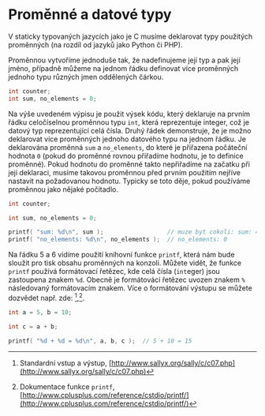 # Proměnné a datové typy

V staticky typovaných jazycích jako je C musíme deklarovat typy
použitých proměnných (na rozdíl od jazyků jako Python či PHP).

Proměnnou vytvoříme jednoduše tak, že nadefinujeme její typ a pak její
jméno, případně můžeme na jednom řádku definovat více proměnných jednoho
typu různých jmen oddělených čárkou.

```c
int counter;
int sum, no_elements = 0;
```

Na výše uvedeném výpisu je použit výsek kódu, který deklaruje na prvním
řádku celočíselnou proměnnou typu `int`, která reprezentuje integer, což je
datový typ reprezentující celá čísla.
Druhý řádek demonstruje, že je možno
deklarovat více proměnných jednoho datového typu na jednom řádku. Je
deklarována proměnná `sum` a `no_elements`, do které je přiřazena
počáteční hodnota `0` (pokud do proměnné rovnou přiřadíme hodnotu, je to definice proměnné).
Pokud hodnotu do proměnné takto nepřiřadíme na začatku při její deklaraci,
musíme takovou proměnnou před prvním použitím nejříve nastavit na
požadovanou hodnotu. Typicky se toto děje, pokud používáme proměnnou
jako nějaké počítadlo.

```c
int counter;

int sum, no_elements = 0;

printf( "sum: %d\n", sum );                  // muze byt cokoli: sum: 432749
printf( "no_elements: %d\n", no_elements );  // no_elements: 0
```

Na řádku 5 a 6 vidíme použití knihovní funkce `printf`, která nám bude sloužit pro
tisk obsahu proměnných na konzoli. Můžete vidět, že funkce `printf` používá
formátovací řetězec, kde celá čísla (`int`eger) jsou zastoupena znakem `%d`.
Obecně je formátovácí řetězec uvozen znakem `%` následovaný formátovacím
znakem. Více o formátování výstupu se můžete dozvědet např. zde:
[^1],[^2].

```c
int a = 5, b = 10;

int c = a + b;

printf( "%d + %d = %d\n", a, b, c );  // 5 + 10 = 15
```

[^1]: Standardní vstup a výstup, [http://www.sallyx.org/sally/c/c07.php](http://www.sallyx.org/sally/c/c07.php)

[^2]: Dokumentace funkce `printf`, [http://www.cplusplus.com/reference/cstdio/printf/](http://www.cplusplus.com/reference/cstdio/printf/)